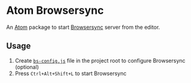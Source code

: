 # Atom Browsersync

An [Atom](http://atom.io/) package to start [Browsersync](http://browsersync.io/) server from the editor.

## Usage

1. Create [`bs-config.js`](https://browsersync.io/docs/options/) file in the project root to configure Browsersync (optional)
2. Press `Ctrl+Alt+Shift+L` to start Browsersync
